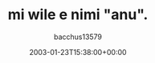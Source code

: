 ---
title: 'mi wile e nimi "anu".'
posts: 6
hash: 't96'
author: 'bacchus13579'
date: 2003-01-23T15:38:00+00:00
sources:
  - http://forums.tokipona.org/viewtopic.php%3Ft=96.html
---